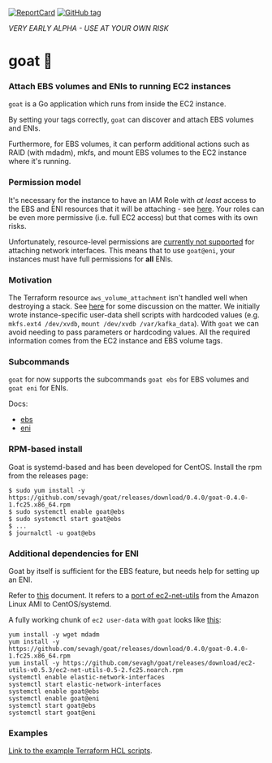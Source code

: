 [![ReportCard](http://goreportcard.com/badge/sevagh/goat)](http://goreportcard.com/report/sevagh/goat) [![GitHub tag](https://img.shields.io/github/tag/sevagh/goat.svg)](https://github.com/sevagh/goat/releases)

*VERY EARLY ALPHA - USE AT YOUR OWN RISK*

# goat :goat:

### Attach EBS volumes and ENIs to running EC2 instances

`goat` is a Go application which runs from inside the EC2 instance.

By setting your tags correctly, `goat` can discover and attach EBS volumes and ENIs.

Furthermore, for EBS volumes, it can perform additional actions such as RAID (with mdadm), mkfs, and mount EBS volumes to the EC2 instance where it's running.

### Permission model

It's necessary for the instance to have an IAM Role with _at least_ access to the EBS and ENI resources that it will be attaching - see [here](./hcl-example/iam_role.tf). Your roles can be even more permissive (i.e. full EC2 access) but that comes with its own risks.

Unfortunately, resource-level permissions are [currently not supported](https://docs.aws.amazon.com/AWSEC2/latest/APIReference/ec2-api-permissions.html#ec2-api-unsupported-resource-permissions) for attaching network interfaces. This means that to use `goat@eni`, your instances must have full permissions for __all__ ENIs.

### Motivation

The Terraform resource `aws_volume_attachment` isn't handled well when destroying a stack. See [here](https://github.com/hashicorp/terraform/issues/9000) for some discussion on the matter. We initially wrote instance-specific user-data shell scripts with hardcoded values (e.g. `mkfs.ext4 /dev/xvdb`, `mount /dev/xvdb /var/kafka_data`). With `goat` we can avoid needing to pass parameters or hardcoding values. All the required information comes from the EC2 instance and EBS volume tags.

### Subcommands

`goat` for now supports the subcommands `goat ebs` for EBS volumes and `goat eni` for ENIs.

Docs:

* [ebs](./commands/ebs/README.md)
* [eni](./commands/eni/README.md)

### RPM-based install

Goat is systemd-based and has been developed for CentOS. Install the rpm from the releases page:

```
$ sudo yum install -y https://github.com/sevagh/goat/releases/download/0.4.0/goat-0.4.0-1.fc25.x86_64.rpm
$ sudo systemctl enable goat@ebs
$ sudo systemctl start goat@ebs
$ ...
$ journalctl -u goat@ebs
```

### Additional dependencies for ENI

Goat by itself is sufficient for the EBS feature, but needs help for setting up an ENI.

Refer to [this](./commands/eni#setting-up-the-eni---ec2-net-utils) document. It refers to a [port of ec2-net-utils](./ec2-utils) from the Amazon Linux AMI to CentOS/systemd.

A fully working chunk of `ec2 user-data` with `goat` looks like [this](./hcl-example/blob/master/bootstrap.tpl#L8):

```
yum install -y wget mdadm
yum install -y https://github.com/sevagh/goat/releases/download/0.4.0/goat-0.4.0-1.fc25.x86_64.rpm
yum install -y https://github.com/sevagh/goat/releases/download/ec2-utils-v0.5.3/ec2-net-utils-0.5-2.fc25.noarch.rpm
systemctl enable elastic-network-interfaces
systemctl start elastic-network-interfaces
systemctl enable goat@ebs
systemctl enable goat@eni
systemctl start goat@ebs
systemctl start goat@eni
```

### Examples

[Link to the example Terraform HCL scripts](./hcl-example).
